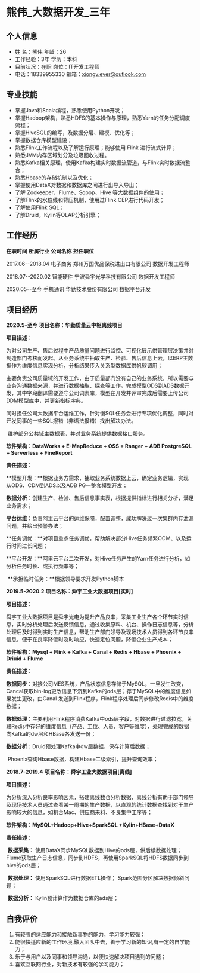 # 熊伟\_大数据开发_三年

## 个人信息

- 姓   名：熊伟                            	  						     年龄：26
- 工作经验：3年                                                       学历：本科
- 目前状况：在职                                                     岗位：IT开发工程师
- 电话：18339955330                                               邮箱：xiongv.ever@outlook.com

## 专业技能

- 掌握Java和Scala编程，熟悉使用Python开发；
- 掌握Hadoop架构，熟悉HDFS的基本操作与原理，熟悉Yarn的任务分配调度流程；
- 掌握HiveSQL的编写，及数据分层、建模、优化等；
- 掌握数据仓库模型建设；
- 熟悉Flink工作流程以及了解运行原理；能够使用 Flink 进行流式计算；
- 熟悉JVM内存区域划分及垃圾回收过程。
- 熟悉Kafka相关原理，使用Kafka构建实时数据流管道，与Flink实时数据流整合；
- 熟悉Hbase的存储机制以及优化；
- 掌握使用DataX对数据和数据库之间进行出导入导出；
- 了解 Zookeeper、Flume、Sqoop、Hive 等大数据组件的使用；
- 了解Flink的水位线和背压机制，使用过Flink CEP进行代码开发；
- 了解使用Flink SQL；
- 了解Druid，Kylin等OLAP分析引擎；

## 工作经历

**在职时间**                      **所属行业**         **公司名称**                                                       **担任职位**

2017.06--2018.04       电子商务	    郑州万国优品保税进出口有限公司             数据开发工程师

2018.07--2020.02       智能硬件        宁波舜宇光学科技有限公司                         数据开发工程师

2020.05--至今            手机通讯        华勤技术股份有限公司                                 数据平台开发

## 项目经历

**2020.5-至今**                                                              **项目名称：华勤质量云中枢离线项目**

**项目描述：**

​		为对公司生产、售后过程中产品质量问题进行监控、可视化展示供管理层决策并对制造部门考核而发起。从业务系统中抽取生产、检验、售后信息上云，以ERP主数据作为维度信息实现分析，分析结果传入关系型数据库供帆软调用；

​		主要负责公司质量域的开发工作，由于质量部门没有自己的业务系统，所以需要与业务沟通数据来源，并进行数据抽取、探查等工作。完成模型ODS到ADS数据开发，其中字段翻译需要遵守公司词素库，模型在开发并评审完成后需要上传公司DDM模型库中，并更新指标字典。

​		同时担任公司大数据平台运维工作，针对慢SQL任务会进行专项优化调整，同时对开发同事的一些SQL报错（非语法报错）找出解决办法。

​		维护部分公共域主数据表，并对业务系统提供数据接口服务。

**软件架构：DataWorks + E-MapReduce + OSS + Ranger + ADB PostgreSQL + Serverless +  FineReport** 

**责任描述：**

​	**模型开发：**根据业务方需求，抽取业务系统数据上云，确定业务逻辑，实现从ODS、CDM到ADS以及ADB PG一整套模型开发；

​	**数据分析**：创建生产、检验、售后信息事实表，根据提供指标进行相关分析，满足业务需求；

​	**平台运维**：负责阿里云平台的运维保障，配置调整，成功解决过一次集群内存泄漏问题，并给出预警办法；

​	**任务调优：**对项目重点任务调优，帮助解决部分Hive任务频繁OOM、以及运行时间过长问题；

​	**平台开发：**阿里云平台二次开发，对Hive任务产生的Yarn任务进行分析，如分析任务时长、或执行频率等；

​	**承担临时任务：**根据领导要求开发Python脚本



**2019.5-2020.2**                                                       **项目名称：舜宇工业大数据项目[实时]**

**项目描述：**

​		舜宇工业大数据项目是舜宇光电为提升产品良率，采集工业生产各个环节实时信息，实时分析处理后发送反馈信息，通过收集原料、机台、操作日志信息等，分析处理后及时得到实时生产信息，帮助生产部门领导及现场技术人员得到各环节良率信息，便于在良率降低时及时响应，快速定位问题，降低企业生产成本； 

**软件架构：Mysql + Flink + Kafka + Canal + Redis + Hbase + Phoenix + Driuid + Flume**

**责任描述：**

​	**数据同步**：对接公司MES系统，产品状态信息存储于MySQL，一旦发生改变，Cancal获取bin-log更改信息下沉到Kafka的ods层；存于MySQL中的维度信息如果发生更改，由Canal 发送到Flink程序，Flink程序处理后同步修改Redis中的维度数据；

​	**数据处理**：主要利用Flink程序消费Kafka中ods层字段，对数据进行过滤拉宽，关联Redis中存好的维度信息（产品、工位、人员、客户等维度），处理完成的数据向Kafka的dw层和HBase各发送一份；

​	**数据分析**：Druid预处理Kafka中dw层数据，保存计算后数据；

​	                 	Phoenix查询Hbase数据，构建Hbase二级索引，提升查询效率；



**2018.7-2019.4**                                                    **项目名称：舜宇工业大数据项目[离线]**

**项目描述：**

为分析深入分析良率影响因素，搭建离线数仓分析数据，离线分析有助于部门领导及现场技术人员通过查看某一周期的生产数据，以直观的统计数据查找到对于生产影响较大的信息，如机台Mac、供应商来料、不良集中工序等；

**软件架构：MySQL+Hadoop+Hive+SparkSQL +Kylin+HBase+DataX**

**责任描述：**

​	**数据采集：**    使用DataX同步MySQL数据到Hive的ods层，供后续数据处理； Flume获取生产日志信息，同步到HDFS，再使用SparkSQL将HDFS数据同步到hive的ods层；

​	**数据处理：**    使用SparkSQL进行数据ETL操作； Spark范围分区解决数据倾斜问题；

​	**数据分析：**    Kylin预计算作为数据仓库的ads层；



## **自我评价**

1. 有较强的适应能力和接触新事物的能力，学习能力较强；
2. 能很快适应新的工作环境,融入团队中去，善于学习新的知识,有一定的自学能力；
3. 乐于与用户以及同事和领导沟通，以便快速解决项目遇到的问题；
4. 喜欢互联网行业，对新技术有较强的学习能力；

